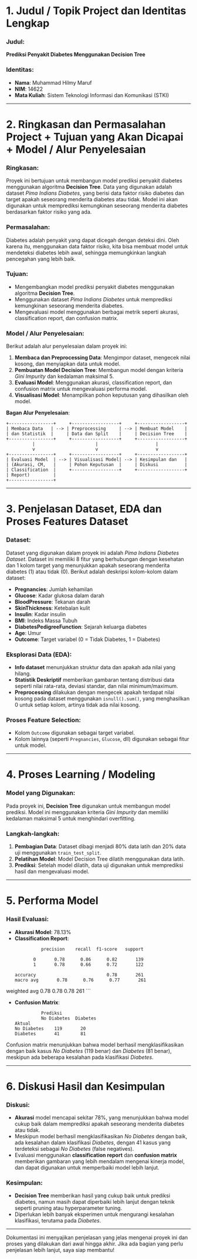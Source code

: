 

# 1. Judul / Topik Project dan Identitas Lengkap

### Judul:
**Prediksi Penyakit Diabetes Menggunakan Decision Tree**

### Identitas:
- **Nama**: Muhammad Hilmy Maruf  
- **NIM**: 14622  
- **Mata Kuliah**: Sistem Teknologi Informasi dan Komunikasi (STKI)

---

# 2. Ringkasan dan Permasalahan Project + Tujuan yang Akan Dicapai + Model / Alur Penyelesaian

### Ringkasan:
Proyek ini bertujuan untuk membangun model prediksi penyakit diabetes menggunakan algoritma **Decision Tree**. Data yang digunakan adalah dataset *Pima Indians Diabetes*, yang berisi data faktor risiko diabetes dan target apakah seseorang menderita diabetes atau tidak. Model ini akan digunakan untuk memprediksi kemungkinan seseorang menderita diabetes berdasarkan faktor risiko yang ada.

### Permasalahan:
Diabetes adalah penyakit yang dapat dicegah dengan deteksi dini. Oleh karena itu, menggunakan data faktor risiko, kita bisa membuat model untuk mendeteksi diabetes lebih awal, sehingga memungkinkan langkah pencegahan yang lebih baik.

### Tujuan:
- Mengembangkan model prediksi penyakit diabetes menggunakan algoritma **Decision Tree**.
- Menggunakan dataset *Pima Indians Diabetes* untuk memprediksi kemungkinan seseorang menderita diabetes.
- Mengevaluasi model menggunakan berbagai metrik seperti akurasi, classification report, dan confusion matrix.

### Model / Alur Penyelesaian:
Berikut adalah alur penyelesaian dalam proyek ini:
1. **Membaca dan Preprocessing Data**: Mengimpor dataset, mengecek nilai kosong, dan menyiapkan data untuk model.
2. **Pembuatan Model Decision Tree**: Membangun model dengan kriteria *Gini Impurity* dan kedalaman maksimal 5.
3. **Evaluasi Model**: Menggunakan akurasi, classification report, dan confusion matrix untuk mengevaluasi performa model.
4. **Visualisasi Model**: Menampilkan pohon keputusan yang dihasilkan oleh model.

**Bagan Alur Penyelesaian**:

```plaintext
+-----------------+     +------------------+     +------------------+
| Membaca Data   | --> | Preprocessing     | --> | Membuat Model    |
| dan Statistik  |     | Data dan Split    |     | Decision Tree    |
+-----------------+     +------------------+     +------------------+
          |                       |                      |
          v                       v                      v
+-----------------+     +------------------+     +------------------+
| Evaluasi Model  | --> | Visualisasi Model| --> | Kesimpulan dan   |
| (Akurasi, CM,   |     | Pohon Keputusan  |     | Diskusi          |
| Classification  |     +------------------+     +------------------+
| Report)         |
+-----------------+
```

---

# 3. Penjelasan Dataset, EDA dan Proses Features Dataset

### Dataset:
Dataset yang digunakan dalam proyek ini adalah *Pima Indians Diabetes Dataset*. Dataset ini memiliki 8 fitur yang berhubungan dengan kesehatan dan 1 kolom target yang menunjukkan apakah seseorang menderita diabetes (1) atau tidak (0). Berikut adalah deskripsi kolom-kolom dalam dataset:

- **Pregnancies**: Jumlah kehamilan
- **Glucose**: Kadar glukosa dalam darah
- **BloodPressure**: Tekanan darah
- **SkinThickness**: Ketebalan kulit
- **Insulin**: Kadar insulin
- **BMI**: Indeks Massa Tubuh
- **DiabetesPedigreeFunction**: Sejarah keluarga diabetes
- **Age**: Umur
- **Outcome**: Target variabel (0 = Tidak Diabetes, 1 = Diabetes)

### Eksplorasi Data (EDA):
- **Info dataset** menunjukkan struktur data dan apakah ada nilai yang hilang.
- **Statistik Deskriptif** memberikan gambaran tentang distribusi data seperti nilai rata-rata, deviasi standar, dan nilai minimum/maximum.
- **Preprocessing** dilakukan dengan mengecek apakah terdapat nilai kosong pada dataset menggunakan `isnull().sum()`, yang menghasilkan 0 untuk setiap kolom, artinya tidak ada nilai kosong.

### Proses Feature Selection:
- Kolom `Outcome` digunakan sebagai target variabel.
- Kolom lainnya (seperti `Pregnancies`, `Glucose`, dll) digunakan sebagai fitur untuk model.

---

# 4. Proses Learning / Modeling

### Model yang Digunakan:
Pada proyek ini, **Decision Tree** digunakan untuk membangun model prediksi. Model ini menggunakan kriteria *Gini Impurity* dan memiliki kedalaman maksimal 5 untuk menghindari overfitting.

### Langkah-langkah:
1. **Pembagian Data**: Dataset dibagi menjadi 80% data latih dan 20% data uji menggunakan `train_test_split`.
2. **Pelatihan Model**: Model Decision Tree dilatih menggunakan data latih.
3. **Prediksi**: Setelah model dilatih, data uji digunakan untuk memprediksi hasil dan mengevaluasi model.

---

# 5. Performa Model

### Hasil Evaluasi:
- **Akurasi Model**: 78.13%
- **Classification Report**:
    ```plaintext
              precision    recall  f1-score   support

           0       0.78      0.86      0.82       139
           1       0.78      0.66      0.72       122

    accuracy                           0.78       261
   macro avg       0.78      0.76      0.77       261
weighted avg       0.78      0.78      0.78       261
    ```

- **Confusion Matrix**:
    ```plaintext
              Prediksi
              No Diabetes  Diabetes
    Aktual
    No Diabetes    119       20
    Diabetes       41        81
    ```

Confusion matrix menunjukkan bahwa model berhasil mengklasifikasikan dengan baik kasus *No Diabetes* (119 benar) dan *Diabetes* (81 benar), meskipun ada beberapa kesalahan pada klasifikasi *Diabetes*.

---

# 6. Diskusi Hasil dan Kesimpulan

### Diskusi:
- **Akurasi** model mencapai sekitar 78%, yang menunjukkan bahwa model cukup baik dalam memprediksi apakah seseorang menderita diabetes atau tidak.
- Meskipun model berhasil mengklasifikasikan *No Diabetes* dengan baik, ada kesalahan dalam klasifikasi *Diabetes*, dengan 41 kasus yang terdeteksi sebagai *No Diabetes* (false negatives).
- Evaluasi menggunakan **classification report** dan **confusion matrix** memberikan gambaran yang lebih mendalam mengenai kinerja model, dan dapat digunakan untuk memperbaiki model lebih lanjut.

### Kesimpulan:
- **Decision Tree** memberikan hasil yang cukup baik untuk prediksi diabetes, namun masih dapat diperbaiki lebih lanjut dengan teknik seperti pruning atau hyperparameter tuning.
- Diperlukan lebih banyak eksperimen untuk mengurangi kesalahan klasifikasi, terutama pada *Diabetes*.

---

Dokumentasi ini menyajikan penjelasan yang jelas mengenai proyek ini dan proses yang dilakukan dari awal hingga akhir. Jika ada bagian yang perlu penjelasan lebih lanjut, saya siap membantu!
